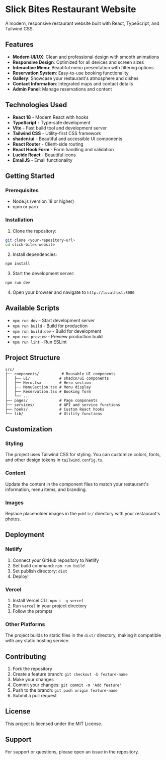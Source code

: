 # Slick Bites Restaurant Website

A modern, responsive restaurant website built with React, TypeScript, and Tailwind CSS.

## Features

- **Modern UI/UX**: Clean and professional design with smooth animations
- **Responsive Design**: Optimized for all devices and screen sizes
- **Interactive Menu**: Beautiful menu presentation with filtering options
- **Reservation System**: Easy-to-use booking functionality
- **Gallery**: Showcase your restaurant's atmosphere and dishes
- **Contact Information**: Integrated maps and contact details
- **Admin Panel**: Manage reservations and content

## Technologies Used

- **React 18** - Modern React with hooks
- **TypeScript** - Type-safe development
- **Vite** - Fast build tool and development server
- **Tailwind CSS** - Utility-first CSS framework
- **shadcn/ui** - Beautiful and accessible UI components
- **React Router** - Client-side routing
- **React Hook Form** - Form handling and validation
- **Lucide React** - Beautiful icons
- **EmailJS** - Email functionality

## Getting Started

### Prerequisites

- Node.js (version 18 or higher)
- npm or yarn

### Installation

1. Clone the repository:
```bash
git clone <your-repository-url>
cd slick-bites-website
```

2. Install dependencies:
```bash
npm install
```

3. Start the development server:
```bash
npm run dev
```

4. Open your browser and navigate to `http://localhost:8080`

## Available Scripts

- `npm run dev` - Start development server
- `npm run build` - Build for production
- `npm run build:dev` - Build for development
- `npm run preview` - Preview production build
- `npm run lint` - Run ESLint

## Project Structure

```
src/
├── components/          # Reusable UI components
│   ├── ui/             # shadcn/ui components
│   ├── Hero.tsx        # Hero section
│   ├── MenuSection.tsx # Menu display
│   ├── Reservation.tsx # Booking form
│   └── ...
├── pages/              # Page components
├── services/           # API and service functions
├── hooks/              # Custom React hooks
└── lib/                # Utility functions
```

## Customization

### Styling
The project uses Tailwind CSS for styling. You can customize colors, fonts, and other design tokens in `tailwind.config.ts`.

### Content
Update the content in the component files to match your restaurant's information, menu items, and branding.

### Images
Replace placeholder images in the `public/` directory with your restaurant's photos.

## Deployment

### Netlify
1. Connect your GitHub repository to Netlify
2. Set build command: `npm run build`
3. Set publish directory: `dist`
4. Deploy!

### Vercel
1. Install Vercel CLI: `npm i -g vercel`
2. Run `vercel` in your project directory
3. Follow the prompts

### Other Platforms
The project builds to static files in the `dist/` directory, making it compatible with any static hosting service.

## Contributing

1. Fork the repository
2. Create a feature branch: `git checkout -b feature-name`
3. Make your changes
4. Commit your changes: `git commit -m 'Add feature'`
5. Push to the branch: `git push origin feature-name`
6. Submit a pull request

## License

This project is licensed under the MIT License.

## Support

For support or questions, please open an issue in the repository.
